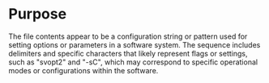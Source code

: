 # Purpose
The file contents appear to be a configuration string or pattern used for setting options or parameters in a software system. The sequence includes delimiters and specific characters that likely represent flags or settings, such as "svopt2" and "-sC", which may correspond to specific operational modes or configurations within the software.
